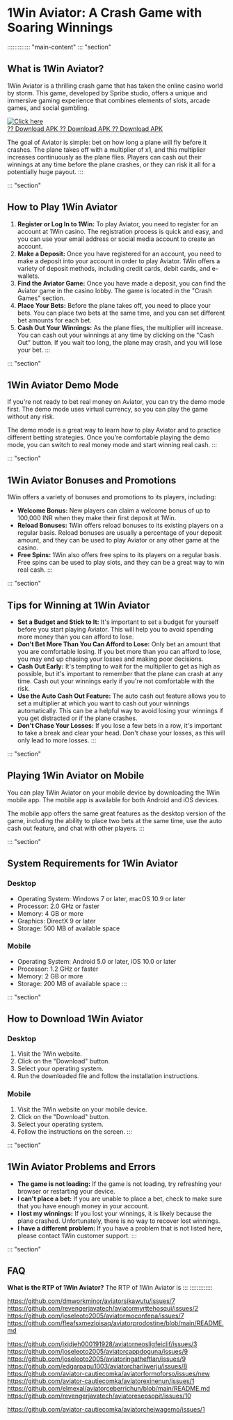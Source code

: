 # 1Win Aviator: A Crash Game with Soaring Winnings

::::::::::::: \"main-content\"
::: \"section\"
## What is 1Win Aviator?

1Win Aviator is a thrilling crash game that has taken the online casino
world by storm. This game, developed by Spribe studio, offers a unique
and immersive gaming experience that combines elements of slots, arcade
games, and social gambling.

[![Click
here](https://readscoops.com/wp-content/uploads/2023/03/Readscoop-aviator-1-1.jpg)](https://traff.sbs/deff)\
[?? Download APK ?? Download APK ?? Download
APK](https://traff.sbs/deff)

The goal of Aviator is simple: bet on how long a plane will fly before
it crashes. The plane takes off with a multiplier of x1, and this
multiplier increases continuously as the plane flies. Players can cash
out their winnings at any time before the plane crashes, or they can
risk it all for a potentially huge payout.
:::

::: \"section\"
## How to Play 1Win Aviator

1.  **Register or Log In to 1Win:** To play Aviator, you need to
    register for an account at 1Win casino. The registration process is
    quick and easy, and you can use your email address or social media
    account to create an account.
2.  **Make a Deposit:** Once you have registered for an account, you
    need to make a deposit into your account in order to play Aviator.
    1Win offers a variety of deposit methods, including credit cards,
    debit cards, and e-wallets.
3.  **Find the Aviator Game:** Once you have made a deposit, you can
    find the Aviator game in the casino lobby. The game is located in
    the "Crash Games" section.
4.  **Place Your Bets:** Before the plane takes off, you need to place
    your bets. You can place two bets at the same time, and you can set
    different bet amounts for each bet.
5.  **Cash Out Your Winnings:** As the plane flies, the multiplier will
    increase. You can cash out your winnings at any time by clicking on
    the "Cash Out" button. If you wait too long, the plane may
    crash, and you will lose your bet.
:::

::: \"section\"
## 1Win Aviator Demo Mode

If you\'re not ready to bet real money on Aviator, you can try the demo
mode first. The demo mode uses virtual currency, so you can play the
game without any risk.

The demo mode is a great way to learn how to play Aviator and to
practice different betting strategies. Once you\'re comfortable playing
the demo mode, you can switch to real money mode and start winning real
cash.
:::

::: \"section\"
## 1Win Aviator Bonuses and Promotions

1Win offers a variety of bonuses and promotions to its players,
including:

-   **Welcome Bonus:** New players can claim a welcome bonus of up to
    100,000 INR when they make their first deposit at 1Win.
-   **Reload Bonuses:** 1Win offers reload bonuses to its existing
    players on a regular basis. Reload bonuses are usually a percentage
    of your deposit amount, and they can be used to play Aviator or any
    other game at the casino.
-   **Free Spins:** 1Win also offers free spins to its players on a
    regular basis. Free spins can be used to play slots, and they can be
    a great way to win real cash.
:::

::: \"section\"
## Tips for Winning at 1Win Aviator

-   **Set a Budget and Stick to It:** It\'s important to set a budget
    for yourself before you start playing Aviator. This will help you to
    avoid spending more money than you can afford to lose.
-   **Don\'t Bet More Than You Can Afford to Lose:** Only bet an amount
    that you are comfortable losing. If you bet more than you can afford
    to lose, you may end up chasing your losses and making poor
    decisions.
-   **Cash Out Early:** It\'s tempting to wait for the multiplier to get
    as high as possible, but it\'s important to remember that the plane
    can crash at any time. Cash out your winnings early if you\'re not
    comfortable with the risk.
-   **Use the Auto Cash Out Feature:** The auto cash out feature allows
    you to set a multiplier at which you want to cash out your winnings
    automatically. This can be a helpful way to avoid losing your
    winnings if you get distracted or if the plane crashes.
-   **Don\'t Chase Your Losses:** If you lose a few bets in a row, it\'s
    important to take a break and clear your head. Don\'t chase your
    losses, as this will only lead to more losses.
:::

::: \"section\"
## Playing 1Win Aviator on Mobile

You can play 1Win Aviator on your mobile device by downloading the 1Win
mobile app. The mobile app is available for both Android and iOS
devices.

The mobile app offers the same great features as the desktop version of
the game, including the ability to place two bets at the same time, use
the auto cash out feature, and chat with other players.
:::

::: \"section\"
## System Requirements for 1Win Aviator

### Desktop

-   Operating System: Windows 7 or later, macOS 10.9 or later
-   Processor: 2.0 GHz or faster
-   Memory: 4 GB or more
-   Graphics: DirectX 9 or later
-   Storage: 500 MB of available space

### Mobile

-   Operating System: Android 5.0 or later, iOS 10.0 or later
-   Processor: 1.2 GHz or faster
-   Memory: 2 GB or more
-   Storage: 200 MB of available space
:::

::: \"section\"
## How to Download 1Win Aviator

### Desktop

1.  Visit the 1Win website.
2.  Click on the "Download" button.
3.  Select your operating system.
4.  Run the downloaded file and follow the installation instructions.

### Mobile

1.  Visit the 1Win website on your mobile device.
2.  Click on the "Download" button.
3.  Select your operating system.
4.  Follow the instructions on the screen.
:::

::: \"section\"
## 1Win Aviator Problems and Errors

-   **The game is not loading:** If the game is not loading, try
    refreshing your browser or restarting your device.
-   **I can\'t place a bet:** If you are unable to place a bet, check to
    make sure that you have enough money in your account.
-   **I lost my winnings:** If you lost your winnings, it is likely
    because the plane crashed. Unfortunately, there is no way to recover
    lost winnings.
-   **I have a different problem:** If you have a problem that is not
    listed here, please contact 1Win customer support.
:::

::: \"section\"
## FAQ

**What is the RTP of 1Win Aviator?** The RTP of 1Win Aviator is
:::
:::::::::::::

https://github.com/dmworkminor/aviatorsikawutu/issues/7
https://github.com/revengerjavatech/aviatormyrttehosqui/issues/2
https://github.com/joseleoto2005/aviatormoconfepa/issues/7
https://github.com/fleafsxmezloisaq/aviatorprodostine/blob/main/README.md

https://github.com/jxjdjeh000191928/aviatorneosligfeiclif/issues/3
https://github.com/joseleoto2005/aviatorcappdoguna/issues/9
https://github.com/joseleoto2005/aviatoringatheftlan/issues/9
https://github.com/edgarpapu1003/aviatorcharliwerju/issues/8
https://github.com/aviator-cautiecomka/aviatorformoforso/issues/new
https://github.com/aviator-cautiecomka/aviatorexinenun/issues/1
https://github.com/elmexal/aviatorceberrichun/blob/main/README.md
https://github.com/revengerjavatech/aviatoresepsopit/issues/10

https://github.com/aviator-cautiecomka/aviatorcheiwagemo/issues/1
